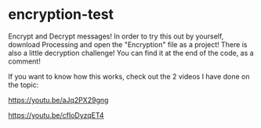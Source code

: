 # encryption-test
Encrypt and Decrypt messages!
In order to try this out by yourself, download Processing and open the "Encryption" file as a project!
There is also a little decryption challenge! You can find it at the end of the code, as a comment!

If you want to know how this works, check out the 2 videos I have done on the topic:

https://youtu.be/aJq2PX29gng

https://youtu.be/cfIoDyzqET4
